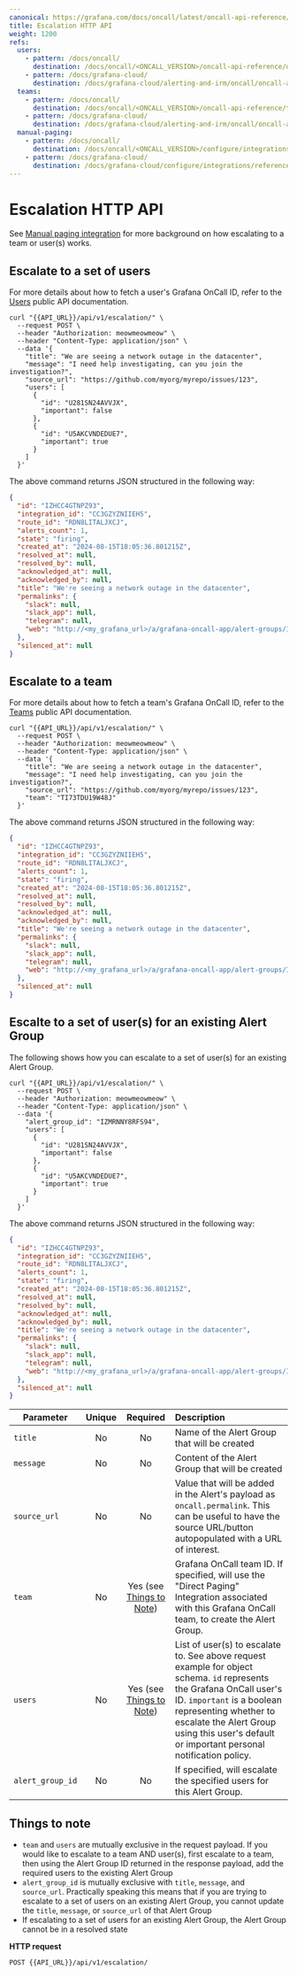 ```yaml
---
canonical: https://grafana.com/docs/oncall/latest/oncall-api-reference/escalation/
title: Escalation HTTP API
weight: 1200
refs:
  users:
    - pattern: /docs/oncall/
      destination: /docs/oncall/<ONCALL_VERSION>/oncall-api-reference/users
    - pattern: /docs/grafana-cloud/
      destination: /docs/grafana-cloud/alerting-and-irm/oncall/oncall-api-reference/users
  teams:
    - pattern: /docs/oncall/
      destination: /docs/oncall/<ONCALL_VERSION>/oncall-api-reference/teams
    - pattern: /docs/grafana-cloud/
      destination: /docs/grafana-cloud/alerting-and-irm/oncall/oncall-api-reference/teams
  manual-paging:
    - pattern: /docs/oncall/
      destination: /docs/oncall/<ONCALL_VERSION>/configure/integrations/references/manual
    - pattern: /docs/grafana-cloud/
      destination: /docs/grafana-cloud/configure/integrations/references/manual
---
```


# Escalation HTTP API

See [Manual paging integration](ref:manual-paging) for more background on how escalating to a team or user(s) works.

## Escalate to a set of users

For more details about how to fetch a user's Grafana OnCall ID, refer to the [Users](ref:users) public API documentation.

```shell
curl "{{API_URL}}/api/v1/escalation/" \
  --request POST \
  --header "Authorization: meowmeowmeow" \
  --header "Content-Type: application/json" \
  --data '{
    "title": "We are seeing a network outage in the datacenter",
    "message": "I need help investigating, can you join the investigation?",
    "source_url": "https://github.com/myorg/myrepo/issues/123",
    "users": [
      {
        "id": "U281SN24AVVJX",
        "important": false
      },
      {
        "id": "U5AKCVNDEDUE7",
        "important": true
      }
    ]
  }'
```

The above command returns JSON structured in the following way:

```json
{
  "id": "IZHCC4GTNPZ93",
  "integration_id": "CC3GZYZNIIEH5",
  "route_id": "RDN8LITALJXCJ",
  "alerts_count": 1,
  "state": "firing",
  "created_at": "2024-08-15T18:05:36.801215Z",
  "resolved_at": null,
  "resolved_by": null,
  "acknowledged_at": null,
  "acknowledged_by": null,
  "title": "We're seeing a network outage in the datacenter",
  "permalinks": {
    "slack": null,
    "slack_app": null,
    "telegram": null,
    "web": "http://<my_grafana_url>/a/grafana-oncall-app/alert-groups/I5LAZ2MXGPUAH"
  },
  "silenced_at": null
}
```

## Escalate to a team

For more details about how to fetch a team's Grafana OnCall ID, refer to the [Teams](ref:teams) public API documentation.

```shell
curl "{{API_URL}}/api/v1/escalation/" \
  --request POST \
  --header "Authorization: meowmeowmeow" \
  --header "Content-Type: application/json" \
  --data '{
    "title": "We are seeing a network outage in the datacenter",
    "message": "I need help investigating, can you join the investigation?",
    "source_url": "https://github.com/myorg/myrepo/issues/123",
    "team": "TI73TDU19W48J"
  }'
```

The above command returns JSON structured in the following way:

```json
{
  "id": "IZHCC4GTNPZ93",
  "integration_id": "CC3GZYZNIIEH5",
  "route_id": "RDN8LITALJXCJ",
  "alerts_count": 1,
  "state": "firing",
  "created_at": "2024-08-15T18:05:36.801215Z",
  "resolved_at": null,
  "resolved_by": null,
  "acknowledged_at": null,
  "acknowledged_by": null,
  "title": "We're seeing a network outage in the datacenter",
  "permalinks": {
    "slack": null,
    "slack_app": null,
    "telegram": null,
    "web": "http://<my_grafana_url>/a/grafana-oncall-app/alert-groups/I5LAZ2MXGPUAH"
  },
  "silenced_at": null
}
```

## Escalte to a set of user(s) for an existing Alert Group

The following shows how you can escalate to a set of user(s) for an existing Alert Group.

```shell
curl "{{API_URL}}/api/v1/escalation/" \
  --request POST \
  --header "Authorization: meowmeowmeow" \
  --header "Content-Type: application/json" \
  --data '{
    "alert_group_id": "IZMRNNY8RFS94",
    "users": [
      {
        "id": "U281SN24AVVJX",
        "important": false
      },
      {
        "id": "U5AKCVNDEDUE7",
        "important": true
      }
    ]
  }'
```

The above command returns JSON structured in the following way:

```json
{
  "id": "IZHCC4GTNPZ93",
  "integration_id": "CC3GZYZNIIEH5",
  "route_id": "RDN8LITALJXCJ",
  "alerts_count": 1,
  "state": "firing",
  "created_at": "2024-08-15T18:05:36.801215Z",
  "resolved_at": null,
  "resolved_by": null,
  "acknowledged_at": null,
  "acknowledged_by": null,
  "title": "We're seeing a network outage in the datacenter",
  "permalinks": {
    "slack": null,
    "slack_app": null,
    "telegram": null,
    "web": "http://<my_grafana_url>/a/grafana-oncall-app/alert-groups/I5LAZ2MXGPUAH"
  },
  "silenced_at": null
}
```

| Parameter            | Unique |     Required     | Description                                                                                                                                                                                                                                         |
| -------------------- | :----: | :--------------: | :-------------------------------------------------------------------------------------------------------------------------------------------------------------------------------------------------------------------------------------------------- |
| `title`               |  No   |       No        | Name of the Alert Group that will be created                                                                                                                                                                                                                                      |
| `message`               |  No   |       No        | Content of the Alert Group that will be created                                                                                                                                                                                       |
| `source_url`               |  No   |       No        | Value that will be added in the Alert's payload as `oncall.permalink`. This can be useful to have the source URL/button autopopulated with a URL of interest.                        |
| `team`               |  No   |       Yes (see [Things to Note](#things-to-note))        | Grafana OnCall team ID. If specified, will use the "Direct Paging" Integration associated with this Grafana OnCall team, to create the Alert Group.                                                                                                                                                                                        |
| `users`               |  No   |       Yes (see [Things to Note](#things-to-note))        | List of user(s) to escalate to. See above request example for object schema. `id` represents the Grafana OnCall user's ID. `important` is a boolean representing whether to escalate the Alert Group using this user's default or important personal notification policy.                                                                                                                                                                                        |
| `alert_group_id`               |  No   |       No        | If specified, will escalate the specified users for this Alert Group.                                                                                                                                                                                         |

## Things to note

- `team` and `users` are mutually exclusive in the request payload. If you would like to escalate to a team AND user(s),
first escalate to a team, then using the Alert Group ID returned in the response payload, add the required users to the
existing Alert Group
- `alert_group_id` is mutually exclusive with `title`, `message`, and `source_url`. Practically speaking this means that
if you are trying to escalate to a set of users on an existing Alert Group, you cannot update the `title`, `message`, or
`source_url` of that Alert Group
- If escalating to a set of users for an existing Alert Group, the Alert Group cannot be in a resolved state

**HTTP request**

`POST {{API_URL}}/api/v1/escalation/`
